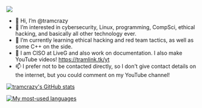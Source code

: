 <a href="https://donate.redcross.org.uk/appeal/ukraine-crisis-appeal"><img src="https://img.shields.io/badge/I%20support-Ukraine's%20independence-yellow?labelColor=005bbb&color=ffd500&style=flat"></a>
- 👋 Hi, I’m @tramcrazy
- 👀 I’m interested in cybersecurity, Linux, programming, CompSci, ethical hacking, and basically all other technology ever.
- 🌱 I’m currently learning ethical hacking and red team tactics, as well as some C++ on the side.
- 💞️ I am CISO at LiveG and also work on documentation. I also make YouTube videos! https://tramlink.tk/yt
- 📫 I prefer not to be contacted directly, so I don't give contact details on the internet, but you could comment on my YouTube channel!

[![tramcrazy's GitHub stats](https://github-readme-stats.vercel.app/api?username=tramcrazy&theme=dark)](https://github.com/anuraghazra/github-readme-stats)

[![My most-used languages](https://github-readme-stats.vercel.app/api/top-langs/?username=tramcrazy&theme=dark)](https://github.com/anuraghazra/github-readme-stats)
<!---
tramcrazy/tramcrazy is a ✨ special ✨ repository because its `README.md` (this file) appears on your GitHub profile.
You can click the Preview link to take a look at your changes.
--->
